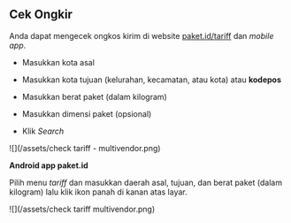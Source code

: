 ## Cek Ongkir

Anda dapat mengecek ongkos kirim di website [paket.id/tariff](/paket.id/tariff) dan _mobile app_.

* Masukkan kota asal

* Masukkan kota tujuan \(kelurahan, kecamatan, atau kota\) atau **kodepos**

* Masukkan berat paket \(dalam kilogram\)

* Masukkan dimensi paket \(opsional\)

* Klik _Search_

![](/assets/check tariff - multivendor.png)

**Android app paket.id**

Pilih menu _tariff_ dan masukkan daerah asal, tujuan, dan berat paket \(dalam kilogram\) lalu klik ikon panah di kanan atas layar.

![](/assets/check tariff multivendor.png)

